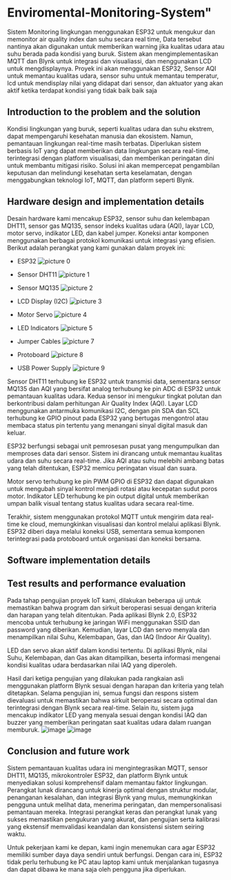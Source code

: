 # Enviromental-Monitoring-System" 

Sistem Monitoring lingkungan menggunakan ESP32 untuk mengukur dan memonitor air quality index dan suhu secara real time, Data tersebut nantinya akan digunakan untuk memberikan warning jika kualitas udara atau suhu berada pada kondisi yang buruk. Sistem akan mengimplementasikan MQTT dan Blynk untuk integrasi dan visualiassi, dan menggunakan LCD untuk mengdisplaynya. Proyek ini akan menggunakan ESP32, Sensor AQI untuk memantau kualitas udara, sensor suhu untuk memantau temperatur, lcd untuk mendisplay nilai yang didapat dari sensor, dan aktuator  yang akan aktif ketika terdapat kondisi yang tidak baik baik saja

## Introduction to the problem and the solution

Kondisi lingkungan yang buruk, seperti kualitas udara dan suhu ekstrem, dapat mempengaruhi kesehatan manusia dan ekosistem. Namun, pemantauan lingkungan real-time masih terbatas. Diperlukan sistem berbasis IoT yang dapat memberikan data lingkungan secara real-time, terintegrasi dengan platform visualisasi, dan memberikan peringatan dini untuk membantu mitigasi risiko. Solusi ini akan mempercepat pengambilan keputusan dan melindungi kesehatan serta keselamatan, dengan menggabungkan teknologi IoT, MQTT, dan platform seperti Blynk.

## Hardware design and implementation details

Desain hardware kami mencakup ESP32, sensor suhu dan kelembapan DHT11, sensor gas MQ135, sensor indeks kualitas udara (AQI), layar LCD, motor servo, indikator LED, dan kabel jumper. Koneksi antar komponen menggunakan berbagai protokol komunikasi untuk integrasi yang efisien. Berikut adalah perangkat yang kami gunakan dalam proyek ini:

- ESP32
![picture 0](https://i.imgur.com/xJ4aq6v.png)  



- Sensor DHT11
![picture 1](https://i.imgur.com/azbwrfJ.png)  



- Sensor MQ135 
![picture 2](https://i.imgur.com/v2TjDRQ.png)  



- LCD Display (I2C)
![picture 3](https://i.imgur.com/vgo93RD.png)  


- Motor Servo
![picture 4](https://i.imgur.com/kctNlfE.png)  



- LED Indicators
![picture 5](https://i.imgur.com/Xb8NEcS.png)  



- Jumper Cables
![picture 7](https://i.imgur.com/CT9NbIF.png)  


- Protoboard
![picture 8](https://i.imgur.com/e9lBlX7.png)  


- USB Power Supply
![picture 9](https://i.imgur.com/I9qOpdy.png)  



Sensor DHT11 terhubung ke ESP32 untuk transmisi data, sementara sensor MQ135 dan AQI yang bersifat analog terhubung ke pin ADC di ESP32 untuk pemantauan kualitas udara. Kedua sensor ini mengukur tingkat polutan dan berkontribusi dalam perhitungan Air Quality Index (AQI). Layar LCD menggunakan antarmuka komunikasi I2C, dengan pin SDA dan SCL terhubung ke GPIO pinout pada ESP32 yang bertugas mengontrol atau membaca status pin tertentu yang menangani sinyal digital masuk dan keluar.

ESP32 berfungsi sebagai unit pemrosesan pusat yang mengumpulkan dan memproses data dari sensor. Sistem ini dirancang untuk memantau kualitas udara dan suhu secara real-time. Jika AQI atau suhu melebihi ambang batas yang telah ditentukan, ESP32 memicu peringatan visual dan suara.

Motor servo terhubung ke pin PWM GPIO di ESP32 dan dapat digunakan untuk mengubah sinyal kontrol menjadi rotasi atau kecepatan sudut poros motor. Indikator LED terhubung ke pin output digital untuk memberikan umpan balik visual tentang status kualitas udara secara real-time.

Terakhir, sistem menggunakan protokol MQTT untuk mengirim data real-time ke cloud, memungkinkan visualisasi dan kontrol melalui aplikasi Blynk. ESP32 diberi daya melalui koneksi USB, sementara semua komponen terintegrasi pada protoboard untuk organisasi dan koneksi bersama.

## Software implementation details

## Test results and performance evaluation

Pada tahap pengujian proyek IoT kami, dilakukan beberapa uji untuk memastikan bahwa program dan sirkuit beroperasi sesuai dengan kriteria dan harapan yang telah ditentukan. Pada aplikasi Blynk 2.0, ESP32 mencoba untuk terhubung ke jaringan WiFi menggunakan SSID dan password yang diberikan. Kemudian, layar LCD dan servo menyala dan menampilkan nilai Suhu, Kelembapan, Gas, dan IAQ (Indoor Air Quality).

LED dan servo akan aktif dalam kondisi tertentu. Di aplikasi Blynk, nilai Suhu, Kelembapan, dan Gas akan ditampilkan, beserta informasi mengenai kondisi kualitas udara berdasarkan nilai IAQ yang diperoleh.

Hasil dari ketiga pengujian yang dilakukan pada rangkaian asli menggunakan platform Blynk sesuai dengan harapan dan kriteria yang telah ditetapkan. Selama pengujian ini, semua fungsi dan respons sistem dievaluasi untuk memastikan bahwa sirkuit beroperasi secara optimal dan terintegrasi dengan Blynk secara real-time. Selain itu, sistem juga mencakup indikator LED yang menyala sesuai dengan kondisi IAQ dan buzzer yang memberikan peringatan saat kualitas udara dalam ruangan memburuk.
![image](https://github.com/user-attachments/assets/45dadb4e-90fb-4e8a-a313-f535517cdbd5)
![image](https://github.com/user-attachments/assets/b7de47a8-e003-4a2d-a076-07f38cb51cf4)

## Conclusion and future work

Sistem pemantauan kualitas udara ini mengintegrasikan MQTT, sensor DHT11, MQ135, mikrokontroler ESP32, dan platform Blynk untuk menyediakan solusi komprehensif dalam memantau faktor lingkungan. Perangkat lunak dirancang untuk kinerja optimal dengan struktur modular, penanganan kesalahan, dan integrasi Blynk yang mulus, memungkinkan pengguna untuk melihat data, menerima peringatan, dan mempersonalisasi pemantauan mereka. Integrasi perangkat keras dan perangkat lunak yang sukses memastikan pengukuran yang akurat, dan pengujian serta kalibrasi yang ekstensif memvalidasi keandalan dan konsistensi sistem seiring waktu.

Untuk pekerjaan kami ke depan, kami ingin menemukan cara agar ESP32 memiliki sumber daya daya sendiri untuk berfungsi. Dengan cara ini, ESP32 tidak perlu terhubung ke PC atau laptop kami untuk menjalankan tugasnya dan dapat dibawa ke mana saja oleh pengguna jika diperlukan.
